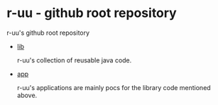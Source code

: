 # r-uu - github root repository

r-uu's github root repository

- [lib](https://github.com/r-uu/r-uu.lib)

  r-uu's collection of reusable java code.

- [app](https://github.com/r-uu/r-uu.app)

  r-uu's applications are mainly pocs for the library code mentioned above.